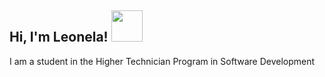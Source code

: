 
<h2> Hi, I'm Leonela! <img src="https://media.giphy.com/media/v1.Y2lkPTc5MGI3NjExaHVpNGtodGRwczM5cW95Y2poaGh4aG41b3ZidXZxMGIwZGdnOTBrdiZlcD12MV9pbnRlcm5hbF9naWZfYnlfaWQmY3Q9cw/MXWKGBx2OlXzRXhZI1/giphy.gif" width="50"></h2>
<p>I am a student in the Higher Technician Program in Software Development</p>

<!--
**LeonelaFr/LeonelaFr** is a ✨ _special_ ✨ repository because its `README.md` (this file) appears on your GitHub profile.

Here are some ideas to get you started:

- 🔭 I’m currently working on ...
- 🌱 I’m currently learning ...
- 👯 I’m looking to collaborate on ...
- 🤔 I’m looking for help with ...
- 💬 Ask me about ...
- 📫 How to reach me: ...
- 😄 Pronouns: ...
- ⚡ Fun fact: ...
-->
